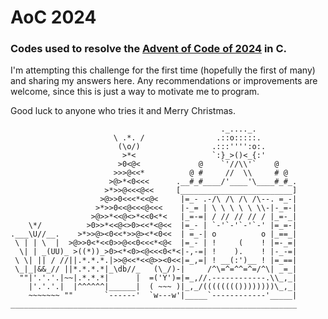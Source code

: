 # AoC 2024 
### Codes used to resolve the [Advent of Code of 2024](https://adventofcode.com/2024) in C.
I'm attempting this challenge for the first time (hopefully the first of many) and sharing my answers here. Any recommendations or improvements are welcome, since this is just a way to motivate me to program.

Good luck to anyone who tries it and Merry Christmas.

                                                   ._...._.
                           \ .*. /                .::o:::::.  
                            (\o/)                .:::'''':o:. 
                             >*<                 `:}_>()<_{:'  
                            >0<@<             @    `'//\\'`    @                        
                           >>>@<<*          @ #     //  \\     # @     
                          >@>*<0<<<      .__#_#____/'____'\____#_#_.     
                         >*>>@<<<@<<     [_________________________]      
                        >@>>0<<<*<<@<     |=_- .-/\ /\ /\ /\--. =_-| 
                       >*>>0<<@<<<@<<<    |-_= | \ \ \ \ \ \\-|-_=-|   
                      >@>>*<<@<>*<<0<*<   |_=-=| / // // // / |_=-_|
        \*/          >0>>*<<@<>0><<*<@<<  |=_- | `-'`-'`-'`-' |=_=-|                   
    .___\U//__.    >*>>@><0<<*>>@><*<0<<  | =_-| o          o |_==_|
     \ | | \  |  >@>>0<*<<0>>@<<0<<<*<@<  |=_- | !     (    ! |=-_=|
      \| | _(UU)_ >((*))_>0><*<0><@<<<0<*<|-,-=| !    ).    ! |-_-=|
     \ \| || / //||.*.*.*.|>>@<<*<<@>><0<<|=_,=| ! __(:')__ ! |=_==|
     \_|_|&&_// ||*.*.*.*|_\db//_   (\_/)-|     /^\=^=^^=^=/^\| _=_|
      ""|'.'.'.|~~|.*.*.*|      |  =('Y')=|=_,//.------------.\\_,_|
        |'.'.'.|  |^^^^^^|______|  ( ~~~ )|_,_/(((((((())))))))\_,_|
        ~~~~~~~ ""       `------'  `w---w'|_____`------------'_____|
    ________________________________________________________________
